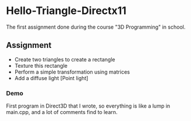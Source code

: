 # Hello-Triangle-Directx11
The first assignment done during the course "3D Programming" in school.

## Assignment
- Create two triangles to create a rectangle
- Texture this rectangle
- Perform a simple transformation using matrices
- Add a diffuse light [Point light]

### Demo
First program in Direct3D that I wrote, so everything is like a lump in main.cpp, and a lot of comments find to learn.
